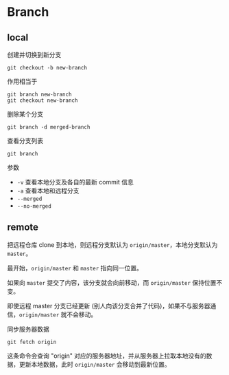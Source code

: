 # Branch

## local

创建并切换到新分支

    git checkout -b new-branch

作用相当于

    git branch new-branch
    git checkout new-branch

删除某个分支

    git branch -d merged-branch

查看分支列表

    git branch

参数
- `-v` 查看本地分支及各自的最新 commit 信息
- `-a` 查看本地和远程分支
- `--merged`
- `--no-merged`

## remote

把远程仓库 clone 到本地，则远程分支默认为 `origin/master`，本地分支默认为 `master`。

最开始，`origin/master` 和 `master` 指向同一位置。

如果向 `master` 提交了内容，该分支就会向前移动，而 `origin/master` 保持位置不变。

即使远程 master 分支已经更新 (别人向该分支合并了代码)，如果不与服务器通信，`origin/master` 就不会移动。

同步服务器数据

    git fetch origin

这条命令会查询 "origin" 对应的服务器地址，并从服务器上拉取本地没有的数据，更新本地数据，此时 `origin/master` 会移动到最新位置。